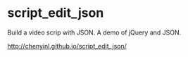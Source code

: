 script_edit_json
================

Build a video scrip with JSON. A demo of jQuery and JSON.

http://chenyinl.github.io/script_edit_json/

